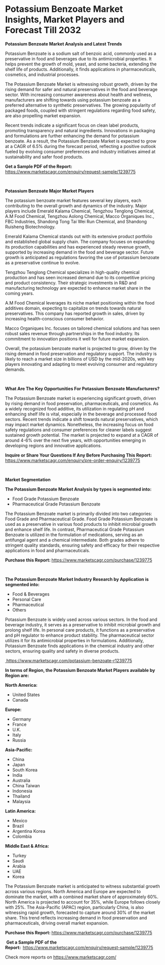 <p><h1>Potassium Benzoate Market Insights, Market Players and Forecast Till 2032</h1></p><p><strong>Potassium Benzoate Market Analysis and Latest Trends</strong></p>
<p><p>Potassium Benzoate is a sodium salt of benzoic acid, commonly used as a preservative in food and beverages due to its antimicrobial properties. It helps prevent the growth of mold, yeast, and some bacteria, extending the shelf life of products. Additionally, it finds applications in pharmaceuticals, cosmetics, and industrial processes.</p><p>The Potassium Benzoate Market is witnessing robust growth, driven by the rising demand for safer and natural preservatives in the food and beverage sector. With increasing consumer awareness about health and wellness, manufacturers are shifting towards using potassium benzoate as a preferred alternative to synthetic preservatives. The growing popularity of packaged foods, coupled with stringent regulations regarding food safety, are also propelling market expansion.</p><p>Recent trends indicate a significant focus on clean label products, promoting transparency and natural ingredients. Innovations in packaging and formulations are further enhancing the demand for potassium benzoate. As a result, the Potassium Benzoate Market is expected to grow at a CAGR of 6.5% during the forecast period, reflecting a positive outlook fueled by evolving consumer preferences and industry initiatives aimed at sustainability and safer food products.</p></p>
<p><strong>Get a Sample PDF of the Report:&nbsp;</strong> <a href="https://www.marketscagr.com/enquiry/request-sample/1239775?utm_campaign=3561&utm_medium=2&utm_source=Github&utm_content=ia&utm_term=02042025&utm_id=potassium-benzoate">https://www.marketscagr.com/enquiry/request-sample/1239775</a></p>
<p>&nbsp;</p>
<p><strong>Potassium Benzoate Major Market Players</strong></p>
<p><p>The potassium benzoate market features several key players, each contributing to the overall growth and dynamics of the industry. Major players include Emerald Kalama Chemical, Tengzhou Tenglong Chemical, A.M Food Chemical, Tengzhou Aolong Chemical, Macco Organiques Inc., FBC Industries, Shandong Tong Tai Wei Run Chemical, and Shandong Ruisheng Biotechnology.</p><p>Emerald Kalama Chemical stands out with its extensive product portfolio and established global supply chain. The company focuses on expanding its production capabilities and has experienced steady revenue growth, supported by increasing demand in the food and beverage sector. Future growth is anticipated as regulations favoring the use of potassium benzoate as a preservative continue to evolve.</p><p>Tengzhou Tenglong Chemical specializes in high-quality chemical production and has seen increased demand due to its competitive pricing and product consistency. Their strategic investments in R&D and manufacturing technology are expected to enhance market share in the coming years.</p><p>A.M Food Chemical leverages its niche market positioning within the food additives domain, expecting to capitalize on trends towards natural preservatives. This company has reported growth in sales, driven by increasing health-conscious consumer behavior.</p><p>Macco Organiques Inc. focuses on tailored chemical solutions and has seen robust sales revenue through partnerships in the food industry. Its commitment to innovation positions it well for future market expansion.</p><p>Overall, the potassium benzoate market is projected to grow, driven by the rising demand in food preservation and regulatory support. The industry is likely to reach a market size in billions of USD by the mid-2020s, with key players innovating and adapting to meet evolving consumer and regulatory demands.</p></p>
<p>&nbsp;</p>
<p><strong>What Are The Key Opportunities For Potassium Benzoate Manufacturers?</strong></p>
<p><p>The Potassium Benzoate market is experiencing significant growth, driven by rising demand in food preservation, pharmaceuticals, and cosmetics. As a widely recognized food additive, its utilization in regulating pH and enhancing shelf life is vital, especially in the beverage and processed food sectors. Recent trends indicate a shift towards natural preservatives, which may impact market dynamics. Nonetheless, the increasing focus on food safety regulations and consumer preferences for cleaner labels suggest sustained growth potential. The market is projected to expand at a CAGR of around 4-6% over the next five years, with opportunities emerging in developing regions and innovative applications.</p></p>
<p><strong>Inquire or Share Your Questions If Any Before Purchasing This Report:</strong> <a href="https://www.marketscagr.com/enquiry/pre-order-enquiry/1239775?utm_campaign=3561&utm_medium=2&utm_source=Github&utm_content=ia&utm_term=02042025&utm_id=potassium-benzoate">https://www.marketscagr.com/enquiry/pre-order-enquiry/1239775</a></p>
<p>&nbsp;</p>
<p><strong>Market Segmentation</strong></p>
<p><strong>The Potassium Benzoate Market Analysis by types is segmented into:</strong></p>
<p><ul><li>Food Grade Potassium Benzoate</li><li>Pharmaceutical Grade Potassium Benzoate</li></ul></p>
<p><p>The Potassium Benzoate market is primarily divided into two categories: Food Grade and Pharmaceutical Grade. Food Grade Potassium Benzoate is used as a preservative in various food products to inhibit microbial growth and enhance shelf life. In contrast, Pharmaceutical Grade Potassium Benzoate is utilized in the formulation of medications, serving as an antifungal agent and a chemical intermediate. Both grades adhere to stringent quality standards, ensuring safety and efficacy for their respective applications in food and pharmaceuticals.</p></p>
<p><strong>Purchase this Report:&nbsp;</strong><a href="https://www.marketscagr.com/purchase/1239775?utm_campaign=3561&utm_medium=2&utm_source=Github&utm_content=ia&utm_term=02042025&utm_id=potassium-benzoate">https://www.marketscagr.com/purchase/1239775</a></p>
<p>&nbsp;</p>
<p><strong>The Potassium Benzoate Market Industry Research by Application is segmented into:</strong></p>
<p><ul><li>Food & Beverages</li><li>Personal Care</li><li>Pharmaceutical</li><li>Others</li></ul></p>
<p><p>Potassium Benzoate is widely used across various sectors. In the food and beverage industry, it serves as a preservative to inhibit microbial growth and prolong shelf life. In personal care products, it functions as a preservative and pH regulator to enhance product stability. The pharmaceutical sector utilizes it for its antimicrobial properties in formulations. Additionally, Potassium Benzoate finds applications in the chemical industry and other sectors, ensuring quality and safety in diverse products.</p></p>
<p><a href="https://www.marketscagr.com/potassium-benzoate-r1239775?utm_campaign=3561&utm_medium=2&utm_source=Github&utm_content=ia&utm_term=02042025&utm_id=potassium-benzoate">&nbsp;https://www.marketscagr.com/potassium-benzoate-r1239775</a></p>
<p><strong>In terms of Region, the Potassium Benzoate Market Players available by Region are:</strong></p>
<p>
    <p> <strong> North America: </strong>
        <ul>
            <li>United States</li>
            <li>Canada</li>
        </ul>
        </p> 
    <p> <strong> Europe: </strong>
        <ul>
            <li>Germany</li>
            <li>France</li>
            <li>U.K.</li>
            <li>Italy</li>
            <li>Russia</li>
        </ul>
        </p> 
    <p> <strong> Asia-Pacific: </strong>
        <ul>
            <li>China</li>
            <li>Japan</li>
            <li>South Korea</li>
            <li>India</li>
            <li>Australia</li>
            <li>China Taiwan</li>
            <li>Indonesia</li>
            <li>Thailand</li>
            <li>Malaysia</li>
        </ul>
        </p> 
    <p> <strong> Latin America: </strong>
        <ul>
            <li>Mexico</li>
            <li>Brazil</li>
            <li>Argentina Korea</li>
            <li>Colombia</li>
        </ul>
        </p> 
    <p> <strong> Middle East & Africa: </strong>
        <ul>
            <li>Turkey</li>
            <li>Saudi</li>
            <li>Arabia</li>
            <li>UAE</li>
            <li>Korea</li>
        </ul>
    </p>
    </p>
<p><p>The Potassium Benzoate market is anticipated to witness substantial growth across various regions. North America and Europe are expected to dominate the market, with a combined market share of approximately 60%. North America is projected to account for 35%, while Europe follows closely with 25%. The Asia-Pacific (APAC) region, particularly China, is also witnessing rapid growth, forecasted to capture around 30% of the market share. This trend reflects increasing demand in food preservation and pharmaceuticals, driving overall market expansion.</p></p>
<p><strong>Purchase this Report: </strong><a href="https://www.marketscagr.com/purchase/1239775?utm_campaign=3561&utm_medium=2&utm_source=Github&utm_content=ia&utm_term=02042025&utm_id=potassium-benzoate">https://www.marketscagr.com/purchase/1239775</a></p>
<p>&nbsp;<strong>Get a Sample PDF of the Report:&nbsp;&nbsp;</strong><a href="https://www.marketscagr.com/enquiry/request-sample/1239775?utm_campaign=3561&utm_medium=2&utm_source=Github&utm_content=ia&utm_term=02042025&utm_id=potassium-benzoate">https://www.marketscagr.com/enquiry/request-sample/1239775</a></p>
<p><strong></strong></p>
<p>Check more reports on <a href="https://www.marketscagr.com/?utm_campaign=3561&utm_medium=2&utm_source=Github&utm_content=ia&utm_term=02042025&utm_id=potassium-benzoate">https://www.marketscagr.com/</a></p>
